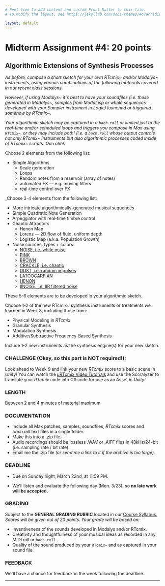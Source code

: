 ```yaml
---
# Feel free to add content and custom Front Matter to this file.
# To modify the layout, see https://jekyllrb.com/docs/themes/#overriding-theme-defaults

layout: default
---
```

# Midterm Assignment #4: 20 points
## Algorithmic Extensions of Synthesis Processes

_As before, compose a short sketch for your own RTcmix~ and/or Modalys~ instruments, using various combinations of the following materials covered in our recent class sessions._

_However, if using Modalys~ it's best to have your soundfiles (i.e. those generated in Modalys~, samples from ModaLisp or whole sequences developed with your Sampler instrument in Logic) launched or triggered somehow by RTcmix~._ 

_Your algorithmic sketch may be captured in a `bach.roll` or limited just to the real-time and/or scheduled loops and triggers you compose in Max using `RTcmix~`, or they may include both! (i.e. a `bach.roll` whose output controls not only RTcmix~ instruments but also algorithmic processes coded inside of RTcmix~ scripts. Ooo ahh!)_

<p class="redish">Choose 2 elements from the following list:</p> 

* Simple Algorithms
	* Scale generation
	* Loops
	* Random notes from a reservoir (array of notes)
	* automated FX — e.g. moving filters
	* real-time control over FX

<p class="redish">_Choose 3-4 elements from the following list:</p>

* More intricate algorithmically-generated musical sequences
* Simple Quadratic Note Generation
* Arpeggiator with real-time timbre control
* Chaotic Attractors
	* Henon Map
	* Lorenz — 2D flow of fluid, uniform depth
	* Logistic Map (a.k.a. Population Growth) 
* Noise sources, types + colors:
	* [NOISE, i.e. white noise](http://rtcmix.org/reference/instruments/NOISE.php) 
	* [PINK](http://rtcmix.org/reference/instruments/PINK.php)
	* [BROWN](http://rtcmix.org/reference/instruments/BROWN.php)
	* [CRACKLE, i.e. chaotic](http://rtcmix.org/reference/instruments/CRACKLE.php)
	* [DUST, i.e. random impulses](http://rtcmix.org/reference/instruments/DUST.php)
	* [LATOOCARFIAN](http://rtcmix.org/reference/instruments/LATOOCARFIAN.php)
	* [HENON](http://rtcmix.org/reference/instruments/HENON.php)
	* [IINOISE, i.e. IIR filtered noise](http://rtcmix.org/reference/instruments/IIR.php#IINOISE)

<p class="redish">These 5-6 elements are to be developed in your algorithmic sketch.</p>
<p class="redish">Choose 1-2 of the new RTcmix~ synthesis instruments or treatments we learned in Week 8, including those from:</p>

* Physical Modeling in _RTcmix_
* Granular Synthesis
* Modulation Synthesis 
* Additive/Subtractive Frequency-Based Synthesis 

<p class="redish">Include 1-2 new instruments as the synthesis engine(s) for your new sketch.</p>

### CHALLENGE (Okay, so this part is NOT required!):
Look ahead to Week 9 and link your new _RTcmix_ score to a basic scene in _Unity!_ You can watch the [uRTcmix Video Tutorials](http://sites.music.columbia.edu/brad/uRTcmix/video-tutorials.html) and use the Scoralyzer to translate your _RTcmix_ code into C# code for use as an Asset in _Unity!_

### LENGTH
Between 2 and 4 minutes of material maximum.

### DOCUMENTATION
* Include all Max patches, samples, soundfiles, _RTcmix_ scores and _bach.roll_ text files in a single folder.
* Make this into a .zip file.
* Audio recordings should be lossless .WAV or .AIFF files in 48kHz/24-bit (i.e. sampling rate / bit rate).
* Email me the .zip file _(or send me a link to it if the archive is too large)._

### DEADLINE
* <p class="redish">Due on Sunday night, March 22nd, at 11:59 PM.</p>
* We'll listen and evaluate the following day (Mon. 3/23), so **no late work will be accepted.**

### GRADING
Subject to the **GENERAL GRADING RUBRIC** located in our <a href="/index.html">Course Syllabus.</a>  
_Scores will be given out of 20 points. Your grade will be based on:_
* Inventiveness of the sounds developed in Modalys and/or RTcmix.
* Creativity and thoughtfulness of your musical ideas as recorded in any MIDI roll or `bach.roll`. 
* Quality of the sound produced by your `RTcmix~` and as captured in your sound file.

### FEEDBACK
We'll have a chance for feedback in the week following the deadline.

* * *